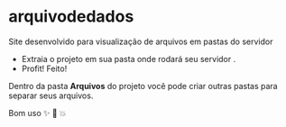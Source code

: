 arquivodedados
============= 

 


Site desenvolvido para visualização de arquivos em pastas do servidor  

* Extraia o projeto em sua pasta onde rodará seu servidor .
* Profit! Feito!

Dentro da pasta **Arquivos** do projeto você pode criar outras pastas para separar seus arquivos.


Bom uso :sparkles: :camel: :boom:

